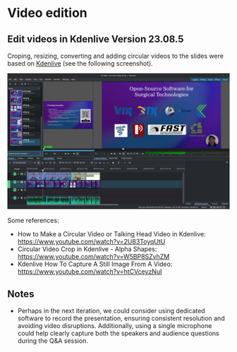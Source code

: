 # Video edition

## Edit videos in Kdenlive Version 23.08.5
Croping, resizing, converting and adding circular videos to the slides were based on [Kdenlive](https://kdenlive.org/) (see the following screenshot).

![](kdenlive.png)

Some references:
* How to Make a Circular Video or Talking Head Video in Kdenlive: https://www.youtube.com/watch?v=2U83ToyqUtU   
* Circular Video Crop in Kdenlive - Alpha Shapes: https://www.youtube.com/watch?v=W5BP8SZvhZM  
* Kdenlive How To Capture A Still Image From A Video: https://www.youtube.com/watch?v=htCVceyzNuI   

## Notes 
* Perhaps in the next iteration, we could consider using dedicated software to record the presentation, ensuring consistent resolution and avoiding video disruptions. Additionally, using a single microphone could help clearly capture both the speakers and audience questions during the Q&A session.

